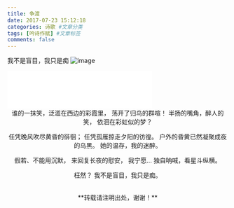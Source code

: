 ```yaml
---
title: 争渡
date: 2017-07-23 15:12:18
categories: 诗歌 #文章分类
tags: [吟诗作赋] #文章标签
comments: false
---
```

我不是盲目，我只是痴
![image](http://otkzd4sua.bkt.clouddn.com/306224.jpg)
<!--more-->
<iframe frameborder="no" border="0" marginwidth="0" marginheight="0" width=330 height=86 src="//music.163.com/outchain/player?type=2&id=5248068&auto=1&height=66"></iframe>
<center>
谁的一抹笑，泛滥在西边的彩霞里，
荡开了归鸟的群喧！
半扬的嘴角，醉人的笑，
依洄在彩虹似的梦？

任凭晚风吹尽黄昏的徘徊；
任凭孤雁掠走夕阳的彷徨。
户外的昏黄已然凝聚成夜的乌黑。
她的温存，我的迷醉。

假若、不能用沉默，
来回复长夜的慰安，
我宁愿…
独自呐喊，看星斗纵横。

枉然？
我不是盲目，我只是痴。
</center>


<br/>
<center>**转载请注明出处，谢谢！**</center>